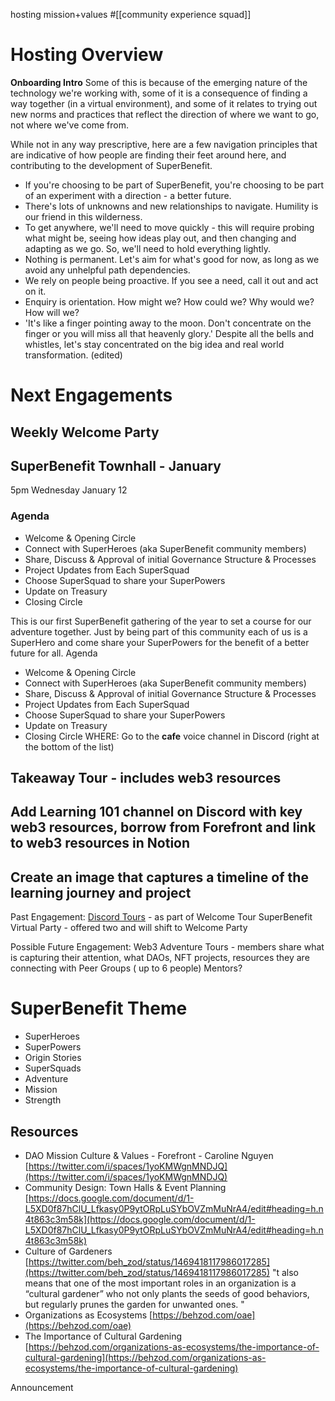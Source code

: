 hosting mission+values #[[community experience squad]] 
# Hosting Overview
**Onboarding Intro**
Some of this is because of the emerging nature of the technology we're working with, some of it is a consequence of finding a way together (in a virtual environment), and some of it relates to trying out new norms and practices that reflect the direction of where we want to go, not where we've come from. 

While not in any way prescriptive, here are a few navigation principles that are indicative of how people are finding their feet around here, and contributing to the development of SuperBenefit. 

- If you're choosing to be part of SuperBenefit, you're choosing to be part of an experiment with a direction - a better future.
- There's lots of unknowns and new relationships to navigate. Humility is our friend in this wilderness.
- To get anywhere, we'll need to move quickly - this will require probing what might be, seeing how ideas play out, and then changing and adapting as we go. So, we'll need to hold everything lightly.
- Nothing is permanent. Let's aim for what's good for now, as long as we avoid any unhelpful path dependencies.
- We rely on people being proactive. If you see a need, call it out and act on it. 
- Enquiry is orientation. How might we? How could we? Why would we? How will we?
- 'It's like a finger pointing away to the moon. Don't concentrate on the finger or you will miss all that heavenly glory.'  Despite all the bells and whistles, let's stay concentrated on the big idea and real world transformation. (edited)


# Next Engagements
## Weekly Welcome Party
## SuperBenefit Townhall - January 
5pm
Wednesday January 12
### Agenda
- Welcome & Opening Circle 
- Connect with SuperHeroes (aka SuperBenefit community members)
- Share, Discuss & Approval of initial Governance Structure & Processes
- Project Updates from Each SuperSquad
- Choose SuperSquad to share your SuperPowers
- Update on Treasury
- Closing Circle 

This is our first SuperBenefit gathering of the year to set a course for our adventure together. Just by being part of this community each of us is a SuperHero and come share your SuperPowers for the benefit of a better future for all. 
Agenda
- Welcome & Opening Circle 
- Connect with SuperHeroes (aka SuperBenefit community members)
- Share, Discuss & Approval of initial Governance Structure & Processes
- Project Updates from Each SuperSquad
- Choose SuperSquad to share your SuperPowers
- Update on Treasury
- Closing Circle
WHERE: Go to the **cafe** voice channel in Discord (right at the bottom of the list)
## Takeaway Tour - includes web3 resources
## Add  Learning 101 channel on Discord with key web3 resources, borrow from Forefront and link to web3 resources in Notion
## Create an image that captures a timeline of the learning journey and project 

Past Engagement:
[Discord Tours](https://docs.google.com/document/d/1MJd4HJlWV8_CXCw3Q4OTLR_yrpc3Nywfc2pgLrLwy_c/edit?pli=1#) - as part of Welcome Tour
SuperBenefit Virtual Party - offered two and will shift to Welcome Party

Possible Future Engagement:
Web3 Adventure Tours - members share what is capturing their attention, what DAOs, NFT projects, resources they are connecting with
Peer Groups ( up to 6 people)
Mentors?

# SuperBenefit Theme
- SuperHeroes
- SuperPowers
- Origin Stories
- SuperSquads
- Adventure
- Mission
- Strength


## Resources
- DAO Mission Culture & Values  - Forefront - Caroline Nguyen [https://twitter.com/i/spaces/1yoKMWgnMNDJQ](https://twitter.com/i/spaces/1yoKMWgnMNDJQ) 
- Community Design: Town Halls & Event Planning [https://docs.google.com/document/d/1-L5XD0f87hClU_Lfkasy0P9ytORpLuSYbOVZmMuNrA4/edit#heading=h.n4t863c3m58k](https://docs.google.com/document/d/1-L5XD0f87hClU_Lfkasy0P9ytORpLuSYbOVZmMuNrA4/edit#heading=h.n4t863c3m58k) 
- Culture of Gardeners [https://twitter.com/beh_zod/status/1469418117986017285](https://twitter.com/beh_zod/status/1469418117986017285) "t also means that one of the most important roles in an organization is a “cultural gardener” who not only plants the seeds of good behaviors, but regularly prunes the garden for unwanted ones. "
- Organizations as Ecosystems [https://behzod.com/oae](https://behzod.com/oae) 
- The Importance of Cultural Gardening [https://behzod.com/organizations-as-ecosystems/the-importance-of-cultural-gardening](https://behzod.com/organizations-as-ecosystems/the-importance-of-cultural-gardening) 


Announcement

